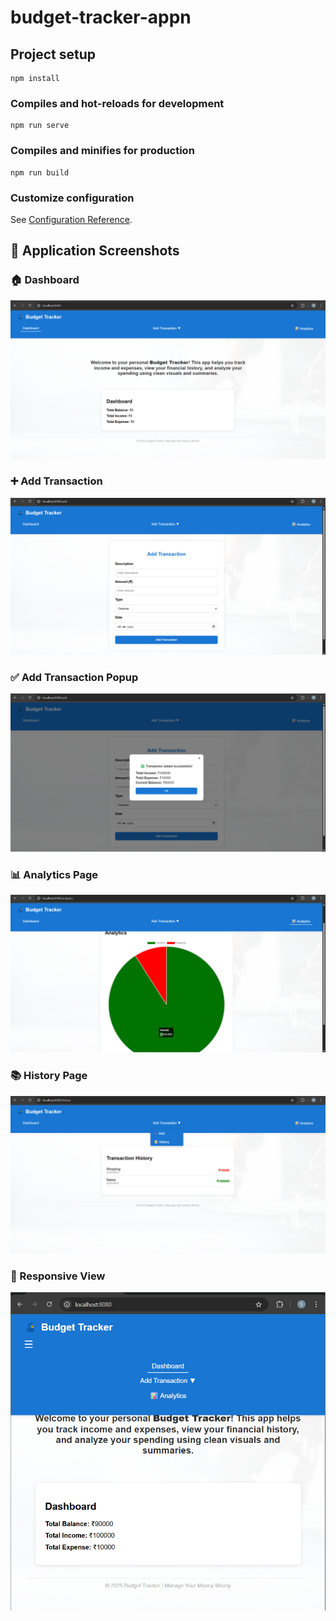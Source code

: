 # budget-tracker-appn

## Project setup
```
npm install
```

### Compiles and hot-reloads for development
```
npm run serve
```

### Compiles and minifies for production
```
npm run build
```

### Customize configuration
See [Configuration Reference](https://cli.vuejs.org/config/).

## 📸 Application Screenshots

### 🏠 Dashboard
![Dashboard](./screenshots/Dashboard.png)

### ➕ Add Transaction
![Add Transaction](./screenshots/Add%20Transaction.png)

### ✅ Add Transaction Popup
![Add Transaction Popup](./screenshots/Add%20Transaction%20popup.png)

### 📊 Analytics Page
![Analytics](./screenshots/Analytics.png)

### 📚 History Page
![History](./screenshots/History.png)

### 📱 Responsive View
![Responsive](./screenshots/Adjustment%20with%20respect%20to%20screen%20resolution.png)
